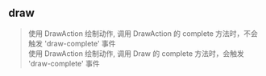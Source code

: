 ## draw
> 使用 DrawAction 绘制动作, 调用 DrawAction 的 complete 方法时，不会触发 'draw-complete' 事件  
> 使用 DrawAction 绘制动作, 调用 Draw 的 complete 方法时，会触发 'draw-complete' 事件 